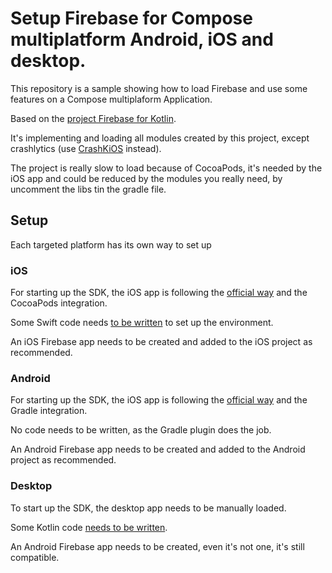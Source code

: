 # Setup Firebase for Compose multiplatform Android, iOS and desktop.

This repository is a sample showing how to load Firebase and use some features on a Compose multiplaform Application.

Based on the [project Firebase for Kotlin](https://github.com/GitLiveApp/firebase-kotlin-sdk).

It's implementing and loading all modules created by this project, except crashlytics (use [CrashKiOS](https://github.com/touchlab/CrashKiOS) instead).

The project is really slow to load because of CocoaPods, it's needed by the iOS app and could be reduced by the modules you really need, by uncomment the libs tin the gradle file.
## Setup

Each targeted platform has its own way to set up

### iOS

For starting up the SDK, the iOS app is following the [official way](https://firebase.google.com/docs/ios/setup) and the CocoaPods integration.

Some Swift code needs [to be written](https://github.com/frankois944/FirebaseKmpDemo/blob/main/iosApp/iosApp/iOSApp.swift) to set up the environment.

An iOS Firebase app needs to be created and added to the iOS project as recommended.

### Android

For starting up the SDK, the iOS app is following the [official way](https://firebase.google.com/docs/android/setup) and the Gradle integration.

No code needs to be written, as the Gradle plugin does the job.

An Android Firebase app needs to be created and added to the Android project as recommended.

### Desktop

To start up the SDK, the desktop app needs to be manually loaded.

Some Kotlin code [needs to be written](https://github.com/frankois944/FirebaseKmpDemo/blob/main/composeApp/src/desktopMain/kotlin/fr/francoisdabonot/firebasekmpdemo/main.kt).

An Android Firebase app needs to be created, even it's not one, it's still compatible.

